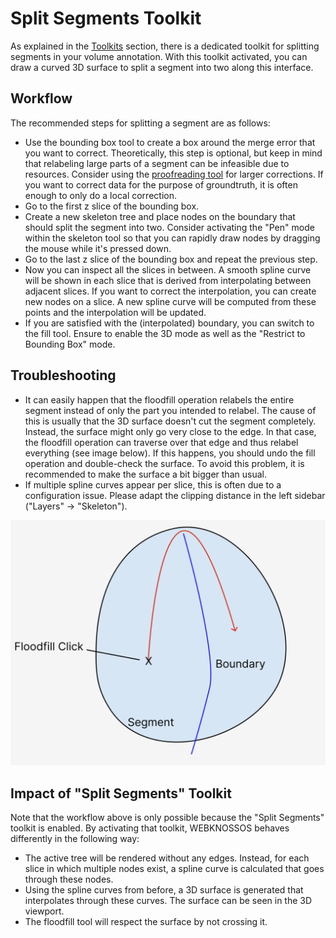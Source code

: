 # Split Segments Toolkit

As explained in the [Toolkits](../ui/toolbar.md#Toolkits) section, there is a dedicated toolkit for splitting segments in your volume annotation.
With this toolkit activated, you can draw a curved 3D surface to split a segment into two along this interface.

## Workflow

The recommended steps for splitting a segment are as follows:

- Use the bounding box tool to create a box around the merge error that you want to correct. Theoretically, this step is optional, but keep in mind that relabeling large parts of a segment can be infeasible due to resources. Consider using the [proofreading tool](../proofreading/tools.html) for larger corrections. If you want to correct data for the purpose of groundtruth, it is often enough to only do a local correction.
- Go to the first z slice of the bounding box.
- Create a new skeleton tree and place nodes on the boundary that should split the segment into two. Consider activating the "Pen" mode within the skeleton tool so that you can rapidly draw nodes by dragging the mouse while it's pressed down.
- Go to the last z slice of the bounding box and repeat the previous step.
- Now you can inspect all the slices in between. A smooth spline curve will be shown in each slice that is derived from interpolating between adjacent slices. If you want to correct the interpolation, you can create new nodes on a slice. A new spline curve will be computed from these points and the interpolation will be updated.
- If you are satisfied with the (interpolated) boundary, you can switch to the fill tool. Ensure to enable the 3D mode as well as the "Restrict to Bounding Box" mode.

## Troubleshooting

- It can easily happen that the floodfill operation relabels the entire segment instead of only the part you intended to relabel. The cause of this is usually that the 3D surface doesn't cut the segment completely. Instead, the surface might only go very close to the edge. In that case, the floodfill operation can traverse over that edge and thus relabel everything (see image below). If this happens, you should undo the fill operation and double-check the surface. To avoid this problem, it is recommended to make the surface a bit bigger than usual.
- If multiple spline curves appear per slice, this is often due to a configuration issue. Please adapt the clipping distance in the left sidebar ("Layers" -> "Skeleton").

![A visualization of a floodfill operation "bleeding" across the boundary because the boundary is not precise enough](../images/splitting-floodfill-visualization.png)

## Impact of "Split Segments" Toolkit

Note that the workflow above is only possible because the "Split Segments" toolkit is enabled.
By activating that toolkit, WEBKNOSSOS behaves differently in the following way:

- The active tree will be rendered without any edges. Instead, for each slice in which multiple nodes exist, a spline curve is calculated that goes through these nodes.
- Using the spline curves from before, a 3D surface is generated that interpolates through these curves. The surface can be seen in the 3D viewport.
- The floodfill tool will respect the surface by not crossing it.
